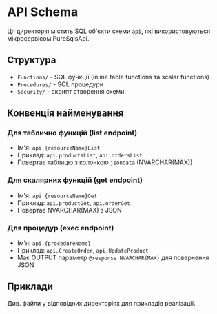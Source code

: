 # API Schema

Ця директорія містить SQL об'єкти схеми `api`, які використовуються мікросервісом PureSqlsApi.

## Структура

- `Functions/` - SQL функції (inline table functions та scalar functions)
- `Procedures/` - SQL процедури
- `Security/` - скрипт створення схеми

## Конвенція найменування

### Для таблично функцій (list endpoint)
- Ім'я: `api.{resourceName}List`
- Приклад: `api.productsList`, `api.ordersList`
- Повертає таблицю з колонкою `jsondata` (NVARCHAR(MAX))

### Для скалярних функцій (get endpoint)
- Ім'я: `api.{resourceName}Get`
- Приклад: `api.productGet`, `api.orderGet`
- Повертає NVARCHAR(MAX) з JSON

### Для процедур (exec endpoint)
- Ім'я: `api.{procedureName}`
- Приклад: `api.CreateOrder`, `api.UpdateProduct`
- Має OUTPUT параметр `@response NVARCHAR(MAX)` для повернення JSON

## Приклади

Див. файли у відповідних директоріях для прикладів реалізації.
